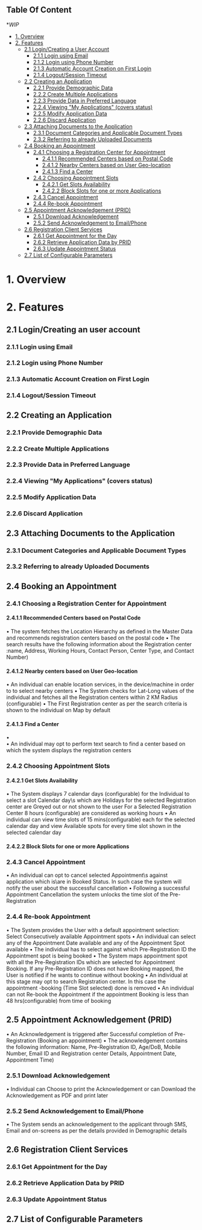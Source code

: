 ## Table Of Content
**WIP*
* [1. Overview](#1-overview)
* [2. Features](#2-features)
  * [2.1 Login/Creating a User Account](#21-logincreating-an-user-account)
    * [2.1.1 Login using Email](#211-login-using-email)
    * [2.1.2 Login using Phone Number](#212-login-using-phone-number)
    * [2.1.3 Automatic Account Creation on First Login](#213-automatic-account-creation-on-first-login)
    * [2.1.4 Logout/Session Timeout](#214-logoutsession-timeout)
  * [2.2 Creating an Application](#22-creating-an-application)
    * [2.2.1 Provide Demographic Data](#221-provide-demographic-data)
    * [2.2.2 Create Multiple Applications](#222-create-multiple-applications)
    * [2.2.3 Provide Data in Preferred Language](#223-provide-data-in-preferred-language)
    * [2.2.4 Viewing "My Applications" (covers status)](#224-viewing-my-applications-covers-status)
    * [2.2.5 Modify Application Data](#225-modify-application-data)
    * [2.2.6 Discard Application](#226-discard-application)
  * [2.3 Attaching Documents to the Application](#23-attaching-documents-to-the-application)
    * [2.3.1 Document Categories and Applicable Document Types](#231-document-categories-and-applicable-document-types)
    * [2.3.2 Referring to already Uploaded Documents](#232-referring-to-already-uploaded-documents)
  * [2.4 Booking an Appointment](#24-booking-an-appointment)
    * [2.4.1 Choosing a Registration Center for Appointment](#241-choosing-a-registration-center-for-appointment)
      * [2.4.1.1 Recommended Centers based on Postal Code](#2411-recommended-centers-based-on-postal-code)
      * [2.4.1.2 Nearby Centers based on User Geo-location](#2412-nearby-centers-based-on-user-geo-location)
      * [2.4.1.3 Find a Center](#2413-find-a-center)
    * [2.4.2 Choosing Appointment Slots](#242-choosing-appointment-slots)
      * [2.4.2.1 Get Slots Availability](#2421-get-slots-availability)
      * [2.4.2.2 Block Slots for one or more Applications](#2422-block-slots-for-one-or-more-applications)
    * [2.4.3 Cancel Appointment](#243-cancel-appointment)
    * [2.4.4 Re-book Appointment](#244-re-book-appointment)
  * [2.5 Appointment Acknowledgement (PRID)](#25-appointment-acknowledgement-prid)
    * [2.5.1 Download Acknowledgement](#251-download-acknowledgement)
    * [2.5.2 Send Acknowledgement to Email/Phone](#252-send-acknowledgement-to-emailphone)
  * [2.6 Registration Client Services](#26-registration-client-services)
    * [2.6.1 Get Appointment for the Day](#261-get-appointment-for-the-day)
    * [2.6.2 Retrieve Application Data by PRID](#262-retrieve-application-data-by-prid)
    * [2.6.3 Update Appointment Status](#263-update-appointment-status)
  * [2.7 List of Configurable Parameters](#27-list-of-configurable-parameters)
# 1. Overview
# 2. Features
## 2.1 Login/Creating an user account
### 2.1.1 Login using Email
### 2.1.2 Login using Phone Number
### 2.1.3 Automatic Account Creation on First Login
### 2.1.4 Logout/Session Timeout
## 2.2 Creating an Application
### 2.2.1 Provide Demographic Data
### 2.2.2 Create Multiple Applications
### 2.2.3 Provide Data in Preferred Language
### 2.2.4 Viewing "My Applications" (covers status)
### 2.2.5 Modify Application Data
### 2.2.6 Discard Application
## 2.3 Attaching Documents to the Application
### 2.3.1 Document Categories and Applicable Document Types
### 2.3.2 Referring to already Uploaded Documents
## 2.4 Booking an Appointment
### 2.4.1 Choosing a Registration Center for Appointment
#### 2.4.1.1 Recommended Centers based on Postal Code
•	The system fetches the Location Hierarchy as defined in the Master Data and recommends registration centers based on the postal code
•	The search results have the following information about the Registration center :name, Address, Working Hours, Contact Person, Center Type, and Contact Number)

#### 2.4.1.2 Nearby centers based on User Geo-location
•	An individual can  enable location services,  in the device/machine in order to  to select nearby centers
•	The System checks for Lat-Long values of the individual and  fetches all the Registration centers within 2 KM Radius (configurable)
•	The First Registration center as per the search criteria is shown to the individual on Map by default
#### 2.4.1.3 Find a Center
•	
•	An individual may opt to  perform text search to find a center based on which the system displays the registration centers

### 2.4.2 Choosing Appointment Slots
#### 2.4.2.1 Get Slots Availability
•	The System displays 7 calendar days (configurable) for the Individual to select a slot
        Calendar day\s which are  Holidays for the selected Registration center are Greyed out or not shown to the user
        For a Selected Registration Center 8 hours (configurable) are considered as working hours
•	An individual can view time slots of 15 mins(configurable) each for the selected calendar day and view Available spots for every time slot shown in the selected calendar day

#### 2.4.2.2 Block Slots for one or more Applications
### 2.4.3 Cancel Appointment
•	An individual can opt to cancel selected Appointment\s against application which is\are in Booked Status.
In such case the system will notify the user about the successful cancellation 
•	Following a successful Appointment Cancellation the system unlocks the time slot of the Pre-Registration 

### 2.4.4 Re-book Appointment
•	The System provides the User with a default appointment selection: Select Consecutively available Appointment spots
•	An individual can select any of the Appointment Date available and any of the Appointment Spot available
•	The individual has to select against which Pre-Registration ID the Appointment spot is being booked
•	The System maps appointment spot with all the Pre-Registration IDs which are selected for Appointment Booking. If any Pre-Registration ID does not have Booking mapped, the User is notified if he wants to continue without booking
•	An individual at this stage may opt to search Registration center. In this case the appointment -booking (Time Slot selected) done is removed
•	An individual can not  Re-book the Appointment if the appointment Booking is less than 48 hrs(configurable) from time of booking

## 2.5 Appointment Acknowledgement (PRID)
•	An Acknowledgement is triggered after Successful completion of Pre-Registration (Booking an appointment)
•	The acknowledgement contains the following information: Name, Pre-Registration ID, Age/DoB, Mobile Number, Email ID and Registration center Details, Appointment Date, Appointment Time)
### 2.5.1 Download Acknowledgement
•	Individual can Choose to print the Acknowledgement or can Download the Acknowledgement as PDF and print later 
### 2.5.2 Send Acknowledgement to Email/Phone
•	The System sends an acknowledgement to the  applicant through SMS, Email and on-screens as per the details provided in Demographic details
## 2.6 Registration Client Services
### 2.6.1 Get Appointment for the Day
### 2.6.2 Retrieve Application Data by PRID
### 2.6.3 Update Appointment Status
## 2.7 List of Configurable Parameters
